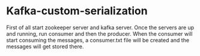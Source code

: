 # Kafka-custom-serialization

First of all start zookeeper server and kafka server.
Once the servers are up and running, run consumer and then the producer.
When the consumer will start consuming the messages, a consumer.txt file will be created and the messages will get stored there.
